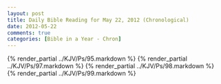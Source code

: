 ```yaml
---
layout: post
title: Daily Bible Reading for May 22, 2012 (Chronological)
date: 2012-05-22
comments: true
categories: [Bible in a Year - Chron]
---
```

{% render_partial ../KJV/Ps/95.markdown %}
{% render_partial ../KJV/Ps/97.markdown %}
{% render_partial ../KJV/Ps/98.markdown %}
{% render_partial ../KJV/Ps/99.markdown %}
